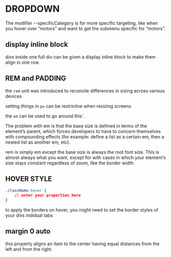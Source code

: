 # DROPDOWN

The modifier --specificCategory is for more specific targeting, like when you hover over “motors” and want to get the submenu specific for “motors”.

## display inline block

divs inside one full div can be given a display inline block to make them align in one row.

## REM and PADDING

the `rem` unit was introduced to reconcile differences in sizing across various devices

setting things in `px` can be restrictive when resizing  screens

the `em` can be used to go around this`.

The problem with em is that the base size is defined in terms of the element’s parent, which forces developers to have to concern themselves with compounding effects (for example: define a list as a certain em, then a nested list as another em, etc). 

rem is simply em except the base size is always the root font size. This is almost always what you want, except for with cases in which your element’s size stays constant regardless of zoom, like the border width.

## HOVER STYLE

```css
.className:hover {
    // enter your properties here
}
```

to apply the borders on hover, you might need to set the border styles of your divs indidual tabs


## margin 0 auto

this property aligns an item to the center having equal distances from the left and from the right.
